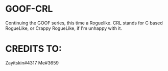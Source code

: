 # GOOF-CRL
 Continuing the GOOF series, this time a Roguelike. CRL stands for C based RogueLike, or Crappy RogueLike, if I'm unhappy with it.
 
# CREDITS TO:
 Zayitskin#4317
 Me#3659
